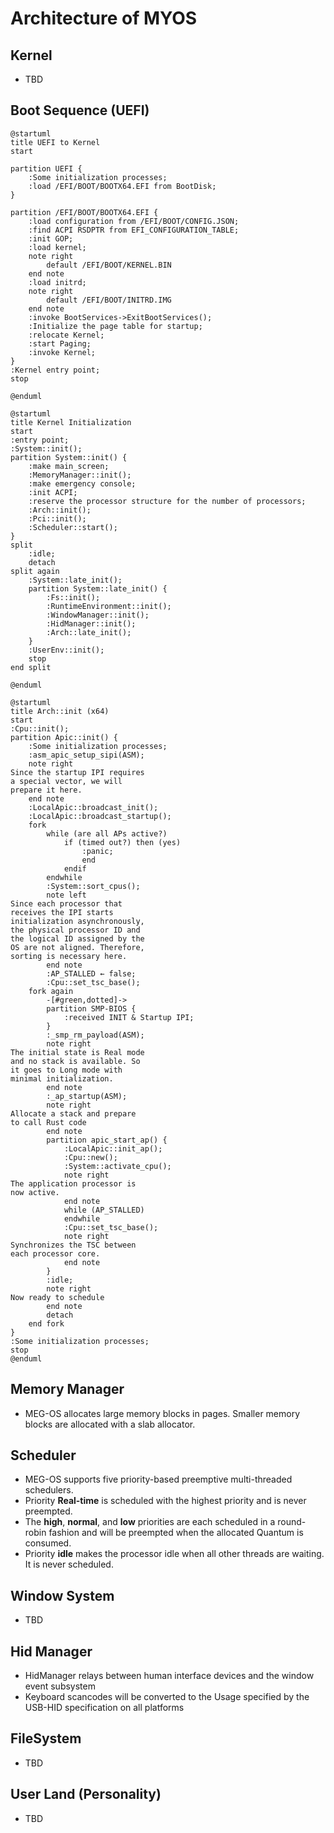 # Architecture of MYOS

## Kernel

- TBD


## Boot Sequence (UEFI)

``` plantuml
@startuml
title UEFI to Kernel
start

partition UEFI {
    :Some initialization processes;
    :load /EFI/BOOT/BOOTX64.EFI from BootDisk;
}

partition /EFI/BOOT/BOOTX64.EFI {
    :load configuration from /EFI/BOOT/CONFIG.JSON;
    :find ACPI RSDPTR from EFI_CONFIGURATION_TABLE;
    :init GOP;
    :load kernel;
    note right
        default /EFI/BOOT/KERNEL.BIN
    end note
    :load initrd;
    note right
        default /EFI/BOOT/INITRD.IMG
    end note
    :invoke BootServices->ExitBootServices();
    :Initialize the page table for startup;
    :relocate Kernel;
    :start Paging;
    :invoke Kernel;
}
:Kernel entry point;
stop

@enduml
```

``` plantuml
@startuml
title Kernel Initialization
start
:entry point;
:System::init();
partition System::init() {
    :make main_screen;
    :MemoryManager::init();
    :make emergency console;
    :init ACPI;
    :reserve the processor structure for the number of processors;
    :Arch::init();
    :Pci::init();
    :Scheduler::start();
}
split 
    :idle;
    detach
split again
    :System::late_init();
    partition System::late_init() {
        :Fs::init();
        :RuntimeEnvironment::init();
        :WindowManager::init();
        :HidManager::init();
        :Arch::late_init();
    }
    :UserEnv::init();
    stop
end split

@enduml
```

``` plantuml
@startuml
title Arch::init (x64)
start
:Cpu::init();
partition Apic::init() {
    :Some initialization processes;
    :asm_apic_setup_sipi(ASM);
    note right
Since the startup IPI requires 
a special vector, we will 
prepare it here.
    end note
    :LocalApic::broadcast_init();
    :LocalApic::broadcast_startup();
    fork
        while (are all APs active?)
            if (timed out?) then (yes)
                :panic;
                end
            endif
        endwhile
        :System::sort_cpus();
        note left
Since each processor that 
receives the IPI starts 
initialization asynchronously, 
the physical processor ID and 
the logical ID assigned by the 
OS are not aligned. Therefore, 
sorting is necessary here.
        end note
        :AP_STALLED ← false;
        :Cpu::set_tsc_base();
    fork again
        -[#green,dotted]->
        partition SMP-BIOS {
            :received INIT & Startup IPI;
        }
        :_smp_rm_payload(ASM);
        note right
The initial state is Real mode 
and no stack is available. So 
it goes to Long mode with 
minimal initialization.
        end note
        :_ap_startup(ASM);
        note right
Allocate a stack and prepare 
to call Rust code
        end note
        partition apic_start_ap() {
            :LocalApic::init_ap();
            :Cpu::new();
            :System::activate_cpu();
            note right
The application processor is 
now active.
            end note
            while (AP_STALLED)
            endwhile
            :Cpu::set_tsc_base();
            note right
Synchronizes the TSC between 
each processor core.
            end note
        }
        :idle;
        note right
Now ready to schedule
        end note
        detach
    end fork
}
:Some initialization processes;
stop
@enduml
```

## Memory Manager

- MEG-OS allocates large memory blocks in pages. Smaller memory blocks are allocated with a slab allocator.

## Scheduler

- MEG-OS supports five priority-based preemptive multi-threaded schedulers.
- Priority **Real-time** is scheduled with the highest priority and is never preempted.
- The **high**, **normal**, and **low** priorities are each scheduled in a round-robin fashion and will be preempted when the allocated Quantum is consumed.
- Priority **idle** makes the processor idle when all other threads are waiting. It is never scheduled.

## Window System

- TBD

## Hid Manager

- HidManager relays between human interface devices and the window event subsystem
- Keyboard scancodes will be converted to the Usage specified by the USB-HID specification on all platforms

## FileSystem

- TBD

## User Land (Personality)

- TBD
